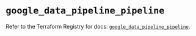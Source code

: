 # `google_data_pipeline_pipeline`

Refer to the Terraform Registry for docs: [`google_data_pipeline_pipeline`](https://registry.terraform.io/providers/hashicorp/google-beta/5.19.0/docs/resources/google_data_pipeline_pipeline).
